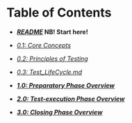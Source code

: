 # Table of Contents

* ***[README](/README.md)* NB! Start here!**
* *[0.1: Core Concepts](/0/0.1.Core_Concepts.md)*
* *[0.2: Principles of Testing](/0/0.2.Principles_of_Testing.md)*
* *[0.3: Test_LifeCycle.md](/0/0.3.Test_LifeCycle.md)*

* ***[1.0: Preparatory Phase Overview](/1/1.0.Preparatory_Phase_Overview.md)***

* ***[2.0: Test-execution Phase Overview](/2/2.0.Test-execution_Phase_Overview.md)***

* ***[3.0: Closing Phase Overview](/3/3.0.Closing_Phase_Overview.md)***